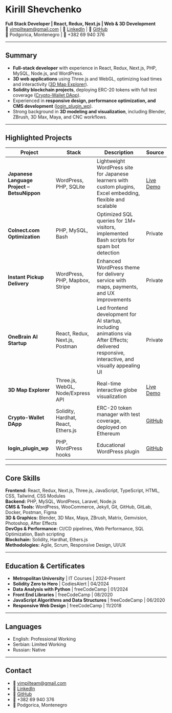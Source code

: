 # Kirill Shevchenko  
**Full Stack Developer | React, Redux, Next.js | Web & 3D Development**  
📧 vimpilteam@gmail.com | 🔗 [LinkedIn](https://www.linkedin.com/in/lifetrue/) | 🔗 [GitHub](https://github.com/Vimpil)  
📍 Podgorica, Montenegro | 📱 +382 69 940 376  

---

## Summary
- **Full-stack developer** with experience in React, Redux, Next.js, PHP, MySQL, Node.js, and WordPress.  
- **3D web applications** using Three.js and WebGL, optimizing load times and interactivity ([3D Map Explorer](https://youtubeshot.github.io/)).  
- **Solidity blockchain projects**, deploying ERC-20 tokens with full test coverage ([Crypto-Wallet DApp](https://github.com/Vimpil/eth-wallet-dashboard)).  
- Experienced in **responsive design, performance optimization, and CMS development** ([login_plugin_wp](https://github.com/Vimpil/login_plugin_wp)).  
- Strong background in **3D modeling and visualization**, including Blender, ZBrush, 3D Max, Maya, and CNC workflows.  

---

## Highlighted Projects

| Project | Stack | Description | Source |
|---------|-------|-------------|--------|
| **Japanese Language Project – BetsuNippon** | WordPress, PHP, SQLite | Lightweight WordPress site for Japanese learners with custom plugins, Excel embedding, flexible and scalable | [Live Demo](https://www.betsunippon.us.to/) |
| **Colnect.com Optimization** | PHP, MySQL, Bash | Optimized SQL queries for 1M+ visitors, implemented Bash scripts for spam bot detection | Private |
| **Instant Pickup Delivery** | WordPress, PHP, Mapbox, Stripe | Enhanced WordPress theme for delivery service with maps, payments, and UX improvements | Private |
| **OneBrain AI Startup** | React, Redux, Next.js, Postman | Led frontend development for AI startup, including animations via After Effects; delivered responsive, interactive, and visually appealing UI | Private |
| **3D Map Explorer** | Three.js, WebGL, Node/Express API | Real-time interactive globe visualization | [Live Demo](https://youtubeshot.github.io/) |
| **Crypto-Wallet DApp** | Solidity, Hardhat, React, Ethers.js | ERC-20 token manager with test coverage, deployed on Ethereum | [GitHub](https://github.com/Vimpil/eth-wallet-dashboard) |
| **login_plugin_wp** | PHP, WordPress hooks | Educational WordPress plugin | [GitHub](https://github.com/Vimpil/login_plugin_wp) |
---

## Core Skills

**Frontend:** React, Redux, Next.js, Three.js, JavaScript, TypeScript, HTML, CSS, Tailwind, CSS Modules  
**Backend:** PHP, MySQL, WordPress, Laravel, Node.js  
**CMS & Tools:** WordPress, WooCommerce, Jekyll, Git, GitHub, GitLab, Docker, Postman, Figma  
**3D & Graphics:** Blender, 3D Max, Maya, ZBrush, Matrix, Gemvision, Photoshop, After Effects  
**DevOps & Performance:** CI/CD pipelines, Web Performance, SQL Optimization, Bash scripting  
**Blockchain:** Solidity, Hardhat, Ethers.js  
**Methodologies:** Agile, Scrum, Responsive Design, UI/UX  

---

## Education & Certificates

- **Metropolitan University** | IT Courses | 2024–Present  
- **Solidity Zero to Hero** | CodiesAlert | 04/2024  
- **Data Analysis with Python** | freeCodeCamp | 01/2024  
- **Front End Libraries** | freeCodeCamp | 08/2020  
- **JavaScript Algorithms and Data Structures** | freeCodeCamp | 06/2020  
- **Responsive Web Design** | freeCodeCamp | 11/2018  

---

## Languages

- English: Professional Working  
- Serbian: Limited Working  
- Russian: Native  

---

## Contact

- 📧 vimpilteam@gmail.com  
- 🔗 [LinkedIn](https://www.linkedin.com/in/lifetrue/)  
- 🔗 [GitHub](https://github.com/Vimpil)  
- 📱 +382 69 940 376  
- 📍 Podgorica, Montenegro  
